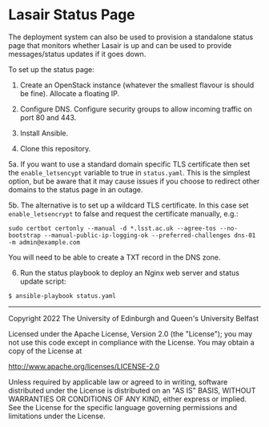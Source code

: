 # Lasair Status Page

The deployment system can also be used to provision a standalone status page that
monitors whether Lasair is up and can be used to provide messages/status updates if
it goes down.

To set up the status page:

1. Create an OpenStack instance (whatever the smallest flavour is should be fine).
Allocate a floating IP.

2. Configure DNS. Configure security groups to allow incoming traffic on port
80 and 443.

3. Install Ansible.

4. Clone this repository.

5a. If you want to use a standard domain specific TLS certificate then set the
`enable_letsencypt` variable to true in `status.yaml`. This is the simplest option,
but be aware that it may cause issues if you choose to redirect other domains to 
the status page in an outage. 

5b. The alternative is to set up a wildcard TLS certificate. In this case set
`enable_letsencrypt` to false and request the certificate manually, e.g.:
```
sudo certbot certonly --manual -d *.lsst.ac.uk --agree-tos --no-bootstrap --manual-public-ip-logging-ok --preferred-challenges dns-01 -m admin@example.com
``` 
You will need to be able to create a TXT record in the DNS zone.

6. Run the status playbook to deploy an Nginx web server and status update script:
```
$ ansible-playbook status.yaml
```


---

Copyright 2022 The University of Edinburgh and Queen's University Belfast

Licensed under the Apache License, Version 2.0 (the "License");
you may not use this code except in compliance with the License.
You may obtain a copy of the License at

   http://www.apache.org/licenses/LICENSE-2.0

Unless required by applicable law or agreed to in writing, software
distributed under the License is distributed on an "AS IS" BASIS,
WITHOUT WARRANTIES OR CONDITIONS OF ANY KIND, either express or implied.
See the License for the specific language governing permissions and
limitations under the License.

